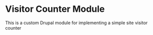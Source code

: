 # Visitor Counter Module
This is a custom Drupal module for implementing a simple site visitor counter
